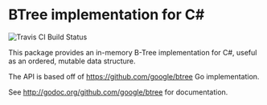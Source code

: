 ﻿# BTree implementation for C#

![Travis CI Build Status](https://api.travis-ci.org/CodeExMachina/BTree.svg?branch=master)

This package provides an in-memory B-Tree implementation for C#, useful as
an ordered, mutable data structure.

The API is based off of https://github.com/google/btree Go implementation.

See http://godoc.org/github.com/google/btree for documentation.